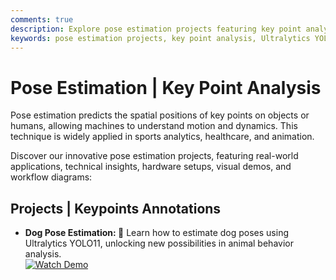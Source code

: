 ```yaml
---
comments: true
description: Explore pose estimation projects featuring key point analysis for applications in sports analytics, healthcare, and animation. Discover innovative use cases, technical insights, and real-world implementations.
keywords: pose estimation projects, key point analysis, Ultralytics YOLO, YOLOv11, human pose, dog pose estimation, sports analytics, healthcare applications, animation, computer vision, AI motion analysis
---
```


# Pose Estimation | Key Point Analysis  

Pose estimation predicts the spatial positions of key points on objects or humans, allowing machines to understand motion and dynamics. This technique is widely applied in sports analytics, healthcare, and animation.  

Discover our innovative pose estimation projects, featuring real-world applications, technical insights, hardware setups, visual demos, and workflow diagrams:  

## Projects | Keypoints Annotations

- **Dog Pose Estimation: 🐾** Learn how to estimate dog poses using Ultralytics YOLO11, unlocking new possibilities in animal behavior analysis.  
  [![Watch Demo](https://img.shields.io/badge/Watch-Demo-blue?style=flat-square "Watch the Demo Video")](https://youtu.be/PmiWQgdTAuA)

<div id="giscus-container"></div>
